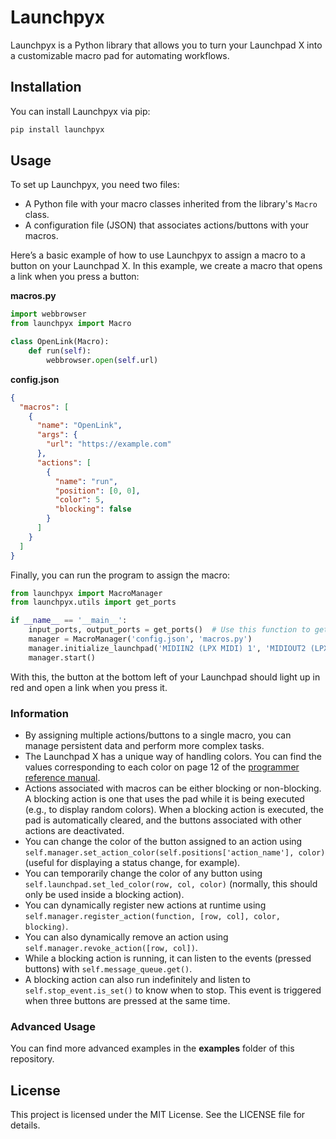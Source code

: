 # Launchpyx

Launchpyx is a Python library that allows you to turn your Launchpad X into a customizable macro pad for automating workflows.

## Installation

You can install Launchpyx via pip:

```bash
pip install launchpyx
```

## Usage

To set up Launchpyx, you need two files:
- A Python file with your macro classes inherited from the library's `Macro` class.
- A configuration file (JSON) that associates actions/buttons with your macros.

Here’s a basic example of how to use Launchpyx to assign a macro to a button on your Launchpad X. In this example, we create a macro that opens a link when you press a button:

**macros.py**
```python
import webbrowser
from launchpyx import Macro

class OpenLink(Macro):
    def run(self):
        webbrowser.open(self.url)
```

**config.json**
```json
{
  "macros": [
    {
      "name": "OpenLink",
      "args": {
        "url": "https://example.com"
      },
      "actions": [
        {
          "name": "run",
          "position": [0, 0],
          "color": 5,
          "blocking": false
        }
      ]
    }
  ]
}
```

Finally, you can run the program to assign the macro:
```python
from launchpyx import MacroManager
from launchpyx.utils import get_ports

if __name__ == '__main__':
    input_ports, output_ports = get_ports()  # Use this function to get the names of your MIDI ports
    manager = MacroManager('config.json', 'macros.py')
    manager.initialize_launchpad('MIDIIN2 (LPX MIDI) 1', 'MIDIOUT2 (LPX MIDI) 2')
    manager.start()
```

With this, the button at the bottom left of your Launchpad should light up in red and open a link when you press it.

### Information

- By assigning multiple actions/buttons to a single macro, you can manage persistent data and perform more complex tasks.
- The Launchpad X has a unique way of handling colors. You can find the values corresponding to each color on page 12 of the [programmer reference manual](https://fael-downloads-prod.focusrite.com/customer/prod/s3fs-public/downloads/Launchpad%20X%20-%20Programmers%20Reference%20Manual.pdf).
- Actions associated with macros can be either blocking or non-blocking. A blocking action is one that uses the pad while it is being executed (e.g., to display random colors). When a blocking action is executed, the pad is automatically cleared, and the buttons associated with other actions are deactivated.
- You can change the color of the button assigned to an action using `self.manager.set_action_color(self.positions['action_name'], color)` (useful for displaying a status change, for example).
- You can temporarily change the color of any button using `self.launchpad.set_led_color(row, col, color)` (normally, this should only be used inside a blocking action).
- You can dynamically register new actions at runtime using `self.manager.register_action(function, [row, col], color, blocking)`.
- You can also dynamically remove an action using `self.manager.revoke_action([row, col])`.
- While a blocking action is running, it can listen to the events (pressed buttons) with `self.message_queue.get()`.
- A blocking action can also run indefinitely and listen to `self.stop_event.is_set()` to know when to stop. This event is triggered when three buttons are pressed at the same time.

### Advanced Usage

You can find more advanced examples in the **examples** folder of this repository.

## License

This project is licensed under the MIT License. See the LICENSE file for details.
